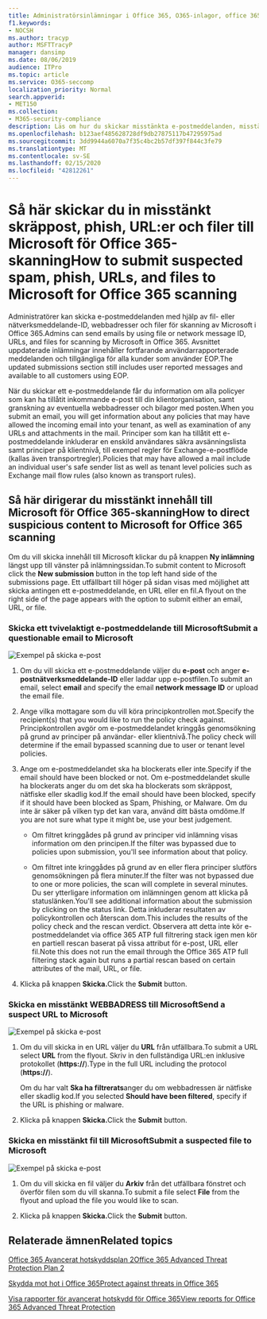 ```yaml
---
title: Administratörsinlämningar i Office 365, O365-inlagor, office 365-skräppostproblem, O365 falskt negativt, skicka in phish i Office 365, skicka e-post för skanning, misstänkt e-post i Office 365, skanna ett e-postmeddelande, låta Microsoft söka efter phish, låta Microsoft söka efter skräppost, skicka in e-post, skicka e-post, skumma e-post, dålig skådespelare post, misstänkt, opålitlig e-post, rapportera phish e-post till Microsoft, rapportera phish e-post till Microsoft, rapportera skadlig e-post till Microsoft, rapportera bluff e-post till Microsoft, rapportera skadlig kod i e-post till Microsoft, spam e-post i inkorgskontoret 365, virus i e-postkonto 365
f1.keywords:
- NOCSH
ms.author: tracyp
author: MSFTTracyP
manager: dansimp
ms.date: 08/06/2019
audience: ITPro
ms.topic: article
ms.service: O365-seccomp
localization_priority: Normal
search.appverid:
- MET150
ms.collection:
- M365-security-compliance
description: Läs om hur du skickar misstänkta e-postmeddelanden, misstänkta nätfiskemeddelanden, skräppost och andra potentiellt skadliga meddelanden, webbadresser och filer från office 365-klienten till Microsoft för skanning.
ms.openlocfilehash: b123aef485628728df9db27875117b47295975ad
ms.sourcegitcommit: 3dd9944a6070a7f35c4bc2b57df397f844c3fe79
ms.translationtype: MT
ms.contentlocale: sv-SE
ms.lasthandoff: 02/15/2020
ms.locfileid: "42812261"
---
```

# <a name="how-to-submit-suspected-spam-phish-urls-and-files-to-microsoft-for-office-365-scanning"></a><span data-ttu-id="72271-103">Så här skickar du in misstänkt skräppost, phish, URL:er och filer till Microsoft för Office 365-skanning</span><span class="sxs-lookup"><span data-stu-id="72271-103">How to submit suspected spam, phish, URLs, and files to Microsoft for Office 365 scanning</span></span>

<span data-ttu-id="72271-104">Administratörer kan skicka e-postmeddelanden med hjälp av fil- eller nätverksmeddelande-ID, webbadresser och filer för skanning av Microsoft i Office 365.</span><span class="sxs-lookup"><span data-stu-id="72271-104">Admins can send emails by using file or network message ID, URLs, and files for scanning by Microsoft in Office 365.</span></span>
<span data-ttu-id="72271-105">Avsnittet uppdaterade inlämningar innehåller fortfarande användarrapporterade meddelanden och tillgängliga för alla kunder som använder EOP.</span><span class="sxs-lookup"><span data-stu-id="72271-105">The updated submissions section still includes user reported messages and available to all customers using EOP.</span></span>

<span data-ttu-id="72271-106">När du skickar ett e-postmeddelande får du information om alla policyer som kan ha tillåtit inkommande e-post till din klientorganisation, samt granskning av eventuella webbadresser och bilagor med posten.</span><span class="sxs-lookup"><span data-stu-id="72271-106">When you submit an email, you will get information about any policies that may have allowed the incoming email into your tenant, as well as examination of any URLs and attachments in the mail.</span></span> <span data-ttu-id="72271-107">Principer som kan ha tillåtit ett e-postmeddelande inkluderar en enskild användares säkra avsänningslista samt principer på klientnivå, till exempel regler för Exchange-e-postflöde (kallas även transportregler).</span><span class="sxs-lookup"><span data-stu-id="72271-107">Policies that may have allowed a mail include an individual user's safe sender list as well as tenant level policies such as Exchange mail flow rules (also known as transport rules).</span></span>

## <a name="how-to-direct-suspicious-content-to-microsoft-for-office-365-scanning"></a><span data-ttu-id="72271-108">Så här dirigerar du misstänkt innehåll till Microsoft för Office 365-skanning</span><span class="sxs-lookup"><span data-stu-id="72271-108">How to direct suspicious content to Microsoft for Office 365 scanning</span></span>

<span data-ttu-id="72271-109">Om du vill skicka innehåll till Microsoft klickar du på knappen **Ny inlämning** längst upp till vänster på inlämningssidan.</span><span class="sxs-lookup"><span data-stu-id="72271-109">To submit content to Microsoft click the **New submission** button in the top left hand side of the submissions page.</span></span> <span data-ttu-id="72271-110">Ett utfällbart till höger på sidan visas med möjlighet att skicka antingen ett e-postmeddelande, en URL eller en fil.</span><span class="sxs-lookup"><span data-stu-id="72271-110">A flyout on the right side of the page appears with the option to submit either an email, URL, or file.</span></span>

### <a name="submit-a-questionable-email-to-microsoft"></a><span data-ttu-id="72271-111">Skicka ett tvivelaktigt e-postmeddelande till Microsoft</span><span class="sxs-lookup"><span data-stu-id="72271-111">Submit a questionable email to Microsoft</span></span>

![Exempel på skicka e-post](../../media/submission-flyout-email.PNG)

1. <span data-ttu-id="72271-113">Om du vill skicka ett e-postmeddelande väljer du **e-post** och anger **e-postnätverksmeddelande-ID** eller laddar upp e-postfilen.</span><span class="sxs-lookup"><span data-stu-id="72271-113">To submit an email, select **email** and specify the email **network message ID** or upload the email file.</span></span>

2. <span data-ttu-id="72271-114">Ange vilka mottagare som du vill köra principkontrollen mot.</span><span class="sxs-lookup"><span data-stu-id="72271-114">Specify the recipient(s) that you would like to run the policy check against.</span></span> <span data-ttu-id="72271-115">Principkontrollen avgör om e-postmeddelandet kringgås genomsökning på grund av principer på användar- eller klientnivå.</span><span class="sxs-lookup"><span data-stu-id="72271-115">The policy check will determine if the email bypassed scanning due to user or tenant level policies.</span></span>

3. <span data-ttu-id="72271-116">Ange om e-postmeddelandet ska ha blockerats eller inte.</span><span class="sxs-lookup"><span data-stu-id="72271-116">Specify if the email should have been blocked or not.</span></span> <span data-ttu-id="72271-117">Om e-postmeddelandet skulle ha blockerats anger du om det ska ha blockerats som skräppost, nätfiske eller skadlig kod.</span><span class="sxs-lookup"><span data-stu-id="72271-117">If the email should have been blocked, specify if it should have been blocked as Spam, Phishing, or Malware.</span></span> <span data-ttu-id="72271-118">Om du inte är säker på vilken typ det kan vara, använd ditt bästa omdöme.</span><span class="sxs-lookup"><span data-stu-id="72271-118">If you are not sure what type it might be, use your best judgement.</span></span>

   - <span data-ttu-id="72271-119">Om filtret kringgådes på grund av principer vid inlämning visas information om den principen.</span><span class="sxs-lookup"><span data-stu-id="72271-119">If the filter was bypassed due to policies upon submission, you'll see information about that policy.</span></span>

   - <span data-ttu-id="72271-120">Om filtret inte kringgådes på grund av en eller flera principer slutförs genomsökningen på flera minuter.</span><span class="sxs-lookup"><span data-stu-id="72271-120">If the filter was not bypassed due to one or more policies, the scan will complete in several minutes.</span></span> <span data-ttu-id="72271-121">Du ser ytterligare information om inlämningen genom att klicka på statuslänken.</span><span class="sxs-lookup"><span data-stu-id="72271-121">You'll see additional information about the submission by clicking on the status link.</span></span> <span data-ttu-id="72271-122">Detta inkluderar resultaten av policykontrollen och återscan dom.</span><span class="sxs-lookup"><span data-stu-id="72271-122">This includes the results of the policy check and the rescan verdict.</span></span> <span data-ttu-id="72271-123">Observera att detta inte kör e-postmeddelandet via office 365 ATP full filtrering stack igen men kör en partiell rescan baserat på vissa attribut för e-post, URL eller fil.</span><span class="sxs-lookup"><span data-stu-id="72271-123">Note this does not run the email through the Office 365 ATP full filtering stack again but runs a partial rescan based on certain attributes of the mail, URL, or file.</span></span>

4. <span data-ttu-id="72271-124">Klicka på knappen **Skicka.**</span><span class="sxs-lookup"><span data-stu-id="72271-124">Click the **Submit** button.</span></span>

### <a name="send-a-suspect-url-to-microsoft"></a><span data-ttu-id="72271-125">Skicka en misstänkt WEBBADRESS till Microsoft</span><span class="sxs-lookup"><span data-stu-id="72271-125">Send a suspect URL to Microsoft</span></span>

![Exempel på skicka e-post](../../media/submission-url-flyout.png)

1. <span data-ttu-id="72271-127">Om du vill skicka in en URL väljer du **URL** från utfällbara.</span><span class="sxs-lookup"><span data-stu-id="72271-127">To submit a URL select **URL** from the flyout.</span></span> <span data-ttu-id="72271-128">Skriv in den fullständiga URL:en inklusive protokollet (**https://**).</span><span class="sxs-lookup"><span data-stu-id="72271-128">Type in the full URL including the protocol (**https://**).</span></span>

   <span data-ttu-id="72271-129">Om du har valt **Ska ha filtrerats**anger du om webbadressen är nätfiske eller skadlig kod.</span><span class="sxs-lookup"><span data-stu-id="72271-129">If you selected **Should have been filtered**, specify if the URL is phishing or malware.</span></span>

2. <span data-ttu-id="72271-130">Klicka på knappen **Skicka.**</span><span class="sxs-lookup"><span data-stu-id="72271-130">Click the **Submit** button.</span></span>

### <a name="submit-a-suspected-file-to-microsoft"></a><span data-ttu-id="72271-131">Skicka en misstänkt fil till Microsoft</span><span class="sxs-lookup"><span data-stu-id="72271-131">Submit a suspected file to Microsoft</span></span>

![Exempel på skicka e-post](../../media/submission-file-flyout.PNG)

1. <span data-ttu-id="72271-133">Om du vill skicka en fil väljer du **Arkiv** från det utfällbara fönstret och överför filen som du vill skanna.</span><span class="sxs-lookup"><span data-stu-id="72271-133">To submit a file select **File** from the flyout and upload the file you would like to scan.</span></span>

2. <span data-ttu-id="72271-134">Klicka på knappen **Skicka.**</span><span class="sxs-lookup"><span data-stu-id="72271-134">Click the **Submit** button.</span></span>

## <a name="related-topics"></a><span data-ttu-id="72271-135">Relaterade ämnen</span><span class="sxs-lookup"><span data-stu-id="72271-135">Related topics</span></span>

[<span data-ttu-id="72271-136">Office 365 Avancerat hotskyddsplan 2</span><span class="sxs-lookup"><span data-stu-id="72271-136">Office 365 Advanced Threat Protection Plan 2</span></span>](office-365-ti.md)

[<span data-ttu-id="72271-137">Skydda mot hot i Office 365</span><span class="sxs-lookup"><span data-stu-id="72271-137">Protect against threats in Office 365</span></span>](protect-against-threats.md)

[<span data-ttu-id="72271-138">Visa rapporter för avancerat hotskydd för Office 365</span><span class="sxs-lookup"><span data-stu-id="72271-138">View reports for Office 365 Advanced Threat Protection</span></span>](view-reports-for-atp.md)
